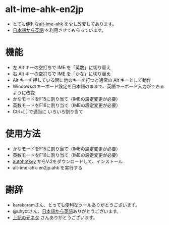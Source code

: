 # alt-ime-ahk-en2jp

* とても便利な[alt-ime-ahk](https://github.com/karakaram/alt-ime-ahk) を少し改変してあります。
* [日本語から英語](https://qiita.com/uhyot/items/e3039e9e730e89939b58) を利用させてもらっています。

# 機能

* 左 Alt キーの空打ちで IME を「英数」に切り替え
* 右 Alt キーの空打ちで IME を「かな」に切り替え
* Alt キーを押している間に他のキーを打つと通常の Alt キーとして動作
* Windowsのキーボード設定を日本語のままで、英語キーボード入力ができるように改変
* かなモードをF15に割り当て（IMEの設定変更が必要）
* 英数モードをF16に割り当て（IMEの設定変更が必要）
* Ctrl+[ ] で適当に いろいろ割り当て

# 使用方法

* かなモードをF15に割り当て（IMEの設定変更が必要）
* 英数モードをF16に割り当て（IMEの設定変更が必要）
* [autohotkey](https://www.autohotkey.com/) からV.2をダウンロードして、インストール
* alt-ime-ahk-en2jp.ahk を実行する

# 謝辞

* karakaramさん、とっても便利なツールありがとうございます。
* @uhyotさん、[日本語から英語](https://qiita.com/uhyot/items/e3039e9e730e89939b58)ありがとうございます。
* [上記の元ネタ](https://gnarl.hatenadiary.org/entry/20090429/1240996300) さんありがとうございます。

